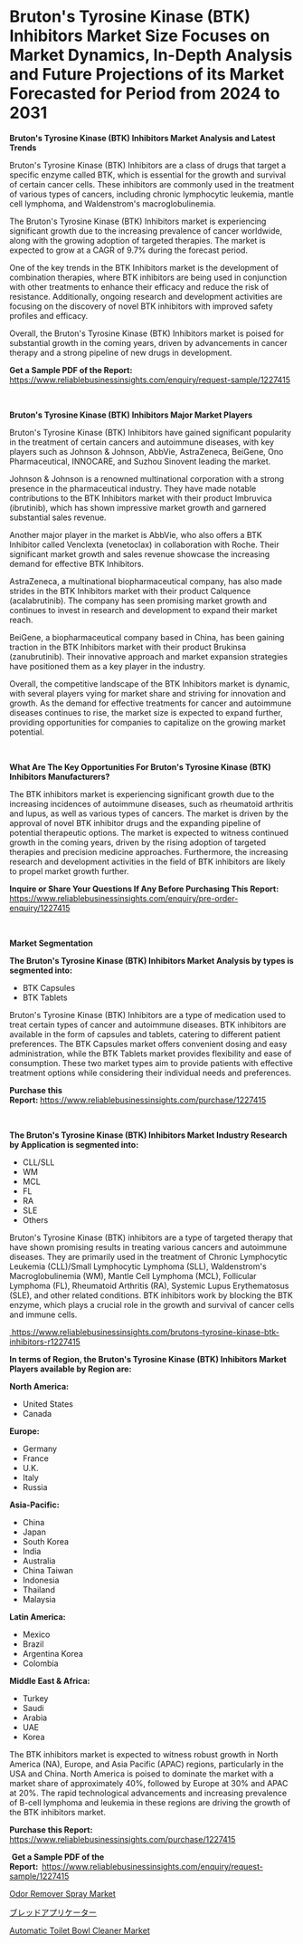 <p><h1>Bruton's Tyrosine Kinase (BTK) Inhibitors Market Size Focuses on Market Dynamics, In-Depth Analysis and Future Projections of its Market Forecasted for Period from 2024 to 2031</h1></p><p><strong>Bruton's Tyrosine Kinase (BTK) Inhibitors Market Analysis and Latest Trends</strong></p>
<p><p>Bruton's Tyrosine Kinase (BTK) Inhibitors are a class of drugs that target a specific enzyme called BTK, which is essential for the growth and survival of certain cancer cells. These inhibitors are commonly used in the treatment of various types of cancers, including chronic lymphocytic leukemia, mantle cell lymphoma, and Waldenstrom's macroglobulinemia.</p><p>The Bruton's Tyrosine Kinase (BTK) Inhibitors market is experiencing significant growth due to the increasing prevalence of cancer worldwide, along with the growing adoption of targeted therapies. The market is expected to grow at a CAGR of 9.7% during the forecast period. </p><p>One of the key trends in the BTK Inhibitors market is the development of combination therapies, where BTK inhibitors are being used in conjunction with other treatments to enhance their efficacy and reduce the risk of resistance. Additionally, ongoing research and development activities are focusing on the discovery of novel BTK inhibitors with improved safety profiles and efficacy.</p><p>Overall, the Bruton's Tyrosine Kinase (BTK) Inhibitors market is poised for substantial growth in the coming years, driven by advancements in cancer therapy and a strong pipeline of new drugs in development.</p></p>
<p><strong>Get a Sample PDF of the Report:&nbsp;</strong> <a href="https://www.reliablebusinessinsights.com/enquiry/request-sample/1227415">https://www.reliablebusinessinsights.com/enquiry/request-sample/1227415</a></p>
<p>&nbsp;</p>
<p><strong>Bruton's Tyrosine Kinase (BTK) Inhibitors Major Market Players</strong></p>
<p><p>Bruton's Tyrosine Kinase (BTK) Inhibitors have gained significant popularity in the treatment of certain cancers and autoimmune diseases, with key players such as Johnson & Johnson, AbbVie, AstraZeneca, BeiGene, Ono Pharmaceutical, INNOCARE, and Suzhou Sinovent leading the market. </p><p>Johnson & Johnson is a renowned multinational corporation with a strong presence in the pharmaceutical industry. They have made notable contributions to the BTK Inhibitors market with their product Imbruvica (ibrutinib), which has shown impressive market growth and garnered substantial sales revenue. </p><p>Another major player in the market is AbbVie, who also offers a BTK Inhibitor called Venclexta (venetoclax) in collaboration with Roche. Their significant market growth and sales revenue showcase the increasing demand for effective BTK Inhibitors.</p><p>AstraZeneca, a multinational biopharmaceutical company, has also made strides in the BTK Inhibitors market with their product Calquence (acalabrutinib). The company has seen promising market growth and continues to invest in research and development to expand their market reach.</p><p>BeiGene, a biopharmaceutical company based in China, has been gaining traction in the BTK Inhibitors market with their product Brukinsa (zanubrutinib). Their innovative approach and market expansion strategies have positioned them as a key player in the industry.</p><p>Overall, the competitive landscape of the BTK Inhibitors market is dynamic, with several players vying for market share and striving for innovation and growth. As the demand for effective treatments for cancer and autoimmune diseases continues to rise, the market size is expected to expand further, providing opportunities for companies to capitalize on the growing market potential.</p></p>
<p>&nbsp;</p>
<p><strong>What Are The Key Opportunities For Bruton's Tyrosine Kinase (BTK) Inhibitors Manufacturers?</strong></p>
<p><p>The BTK inhibitors market is experiencing significant growth due to the increasing incidences of autoimmune diseases, such as rheumatoid arthritis and lupus, as well as various types of cancers. The market is driven by the approval of novel BTK inhibitor drugs and the expanding pipeline of potential therapeutic options. The market is expected to witness continued growth in the coming years, driven by the rising adoption of targeted therapies and precision medicine approaches. Furthermore, the increasing research and development activities in the field of BTK inhibitors are likely to propel market growth further.</p></p>
<p><strong>Inquire or Share Your Questions If Any Before Purchasing This Report:</strong> <a href="https://www.reliablebusinessinsights.com/enquiry/pre-order-enquiry/1227415">https://www.reliablebusinessinsights.com/enquiry/pre-order-enquiry/1227415</a></p>
<p>&nbsp;</p>
<p><strong>Market Segmentation</strong></p>
<p><strong>The Bruton's Tyrosine Kinase (BTK) Inhibitors Market Analysis by types is segmented into:</strong></p>
<p><ul><li>BTK Capsules</li><li>BTK Tablets</li></ul></p>
<p><p>Bruton's Tyrosine Kinase (BTK) Inhibitors are a type of medication used to treat certain types of cancer and autoimmune diseases. BTK inhibitors are available in the form of capsules and tablets, catering to different patient preferences. The BTK Capsules market offers convenient dosing and easy administration, while the BTK Tablets market provides flexibility and ease of consumption. These two market types aim to provide patients with effective treatment options while considering their individual needs and preferences.</p></p>
<p><strong>Purchase this Report:&nbsp;</strong><a href="https://www.reliablebusinessinsights.com/purchase/1227415">https://www.reliablebusinessinsights.com/purchase/1227415</a></p>
<p>&nbsp;</p>
<p><strong>The Bruton's Tyrosine Kinase (BTK) Inhibitors Market Industry Research by Application is segmented into:</strong></p>
<p><ul><li>CLL/SLL</li><li>WM</li><li>MCL</li><li>FL</li><li>RA</li><li>SLE</li><li>Others</li></ul></p>
<p><p>Bruton's Tyrosine Kinase (BTK) inhibitors are a type of targeted therapy that have shown promising results in treating various cancers and autoimmune diseases. They are primarily used in the treatment of Chronic Lymphocytic Leukemia (CLL)/Small Lymphocytic Lymphoma (SLL), Waldenstrom's Macroglobulinemia (WM), Mantle Cell Lymphoma (MCL), Follicular Lymphoma (FL), Rheumatoid Arthritis (RA), Systemic Lupus Erythematosus (SLE), and other related conditions. BTK inhibitors work by blocking the BTK enzyme, which plays a crucial role in the growth and survival of cancer cells and immune cells.</p></p>
<p><a href="https://www.reliablebusinessinsights.com/brutons-tyrosine-kinase-btk-inhibitors-r1227415">&nbsp;https://www.reliablebusinessinsights.com/brutons-tyrosine-kinase-btk-inhibitors-r1227415</a></p>
<p><strong>In terms of Region, the Bruton's Tyrosine Kinase (BTK) Inhibitors Market Players available by Region are:</strong></p>
<p>
    <p> <strong> North America: </strong>
        <ul>
            <li>United States</li>
            <li>Canada</li>
        </ul>
        </p> 
    <p> <strong> Europe: </strong>
        <ul>
            <li>Germany</li>
            <li>France</li>
            <li>U.K.</li>
            <li>Italy</li>
            <li>Russia</li>
        </ul>
        </p> 
    <p> <strong> Asia-Pacific: </strong>
        <ul>
            <li>China</li>
            <li>Japan</li>
            <li>South Korea</li>
            <li>India</li>
            <li>Australia</li>
            <li>China Taiwan</li>
            <li>Indonesia</li>
            <li>Thailand</li>
            <li>Malaysia</li>
        </ul>
        </p> 
    <p> <strong> Latin America: </strong>
        <ul>
            <li>Mexico</li>
            <li>Brazil</li>
            <li>Argentina Korea</li>
            <li>Colombia</li>
        </ul>
        </p> 
    <p> <strong> Middle East & Africa: </strong>
        <ul>
            <li>Turkey</li>
            <li>Saudi</li>
            <li>Arabia</li>
            <li>UAE</li>
            <li>Korea</li>
        </ul>
    </p>
    </p>
<p><p>The BTK inhibitors market is expected to witness robust growth in North America (NA), Europe, and Asia Pacific (APAC) regions, particularly in the USA and China. North America is poised to dominate the market with a market share of approximately 40%, followed by Europe at 30% and APAC at 20%. The rapid technological advancements and increasing prevalence of B-cell lymphoma and leukemia in these regions are driving the growth of the BTK inhibitors market.</p></p>
<p><strong>Purchase this Report: </strong><a href="https://www.reliablebusinessinsights.com/purchase/1227415">https://www.reliablebusinessinsights.com/purchase/1227415</a></p>
<p>&nbsp;<strong>Get a Sample PDF of the Report:&nbsp;&nbsp;</strong><a href="https://www.reliablebusinessinsights.com/enquiry/request-sample/1227415">https://www.reliablebusinessinsights.com/enquiry/request-sample/1227415</a></p>
<p><strong></strong></p>
<p><p><a href="https://github.com/wybrqqeb6/Market-Research-Report-List-1/blob/main/odor-remover-spray-market.md">Odor Remover Spray Market</a></p><p><a href="https://github.com/RandallRunte2023/Market-Research-Report-List-1/blob/main/3782350179137.md">ブレッドアプリケーター</a></p><p><a href="https://github.com/mdmisese/Market-Research-Report-List-1/blob/main/automatic-toilet-bowl-cleaner-market.md">Automatic Toilet Bowl Cleaner Market</a></p></p>
